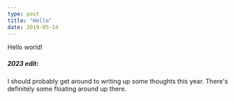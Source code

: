```yaml
---
type: post
title: "Hello"
date: 2019-05-14
---
```


Hello world!

##### *2023 edit:*

I should probably get around to writing up some thoughts this year. There's definitely some floating around up there.